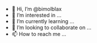 - 👋 Hi, I’m @bimolblax
- 👀 I’m interested in ...
- 🌱 I’m currently learning ...
- 💞️ I’m looking to collaborate on ...
- 📫 How to reach me ...

<!---
bimolblax/bimolblax is a ✨ special ✨ repository because its `README.md` (this file) appears on your GitHub profile.
You can click the Preview link to take a look at your changes.
--->
